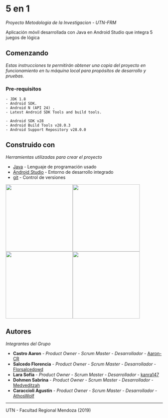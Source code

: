 # 5 en 1

_Proyecto Metodologia de la Investigacion - UTN-FRM_

Aplicación móvil desarrollada con Java en Android Studio que integra 5 juegos de lógica

## Comenzando

_Estas instrucciones te permitirán obtener una copia del proyecto en funcionamiento en tu máquina local para propósitos de desarrollo y pruebas._

### Pre-requisitos

```
- JDK 1.8
- Android SDK.
- Android N (API 24) .
- Latest Android SDK Tools and build tools.

- Android SDK v28
- Android Build Tools v28.0.3
- Android Support Repository v28.0.0
```

## Construido con

_Herramientas utilizadas para crear el proyecto_

* [Java](https://www.java.com/es/download/) - Lenguaje de programación usado
* [Android Studio](https://developer.android.com/studio) - Entorno de desarrollo integrado
* [git](https://git-scm.com/) - Control de versiones

<img src="https://i.gyazo.com/1a4bec2470560dae44885597cdb32167.jpg" width="215"/><img src="https://i.gyazo.com/31bcc4b5c87bf8bdc356431fe9ab9e17.jpg" width="215"/><img src="https://i.gyazo.com/5052289d9a3f11e8d88bafe487dea353.jpg" width="215"/><img src="https://i.gyazo.com/dce22d0a1bfee05d1f10ab833e6b5aed.jpg" width="215"/>

## Autores

_Integrantes del Grupo_
* **Castro Aaron** - *Product Owner - Scrum Master - Desarrollador* - [Aaron-CR](https://github.com/Aaron-CR)
* **Salcedo Florencia** - *Product Owner - Scrum Master - Desarrollador* - [Florsalcedowd](https://github.com/Florsalcedowd)
* **Lara Sofía** - *Product Owner - Scrum Master - Desarrollador* - [kanra147](https://github.com/kanra147)
* **Dohmen Sabrina** - *Product Owner - Scrum Master - Desarrollador* - [Medveditzah](https://github.com/Medveditzah)
* **Caraccioli Agustin** - *Product Owner - Scrum Master - Desarrollador* - [AthosWolf](https://github.com/AthosWolf)



---
UTN - Facultad Regional Mendoza (2019)

